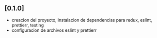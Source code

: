 ## [0.1.0]
- creacion del proyecto,  instalacion de dependencias para redux, eslint, prettierr, testing
- configuracion de archivos eslint y prettierr